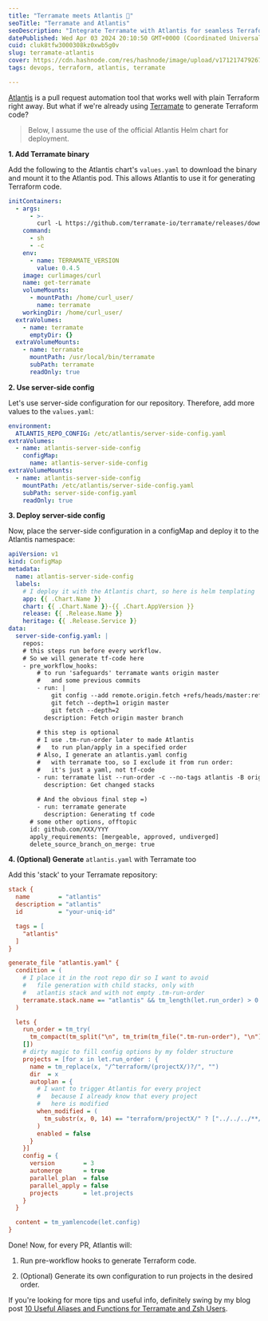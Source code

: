 ```yaml
---
title: "Terramate meets Atlantis 🚀"
seoTitle: "Terramate and Atlantis"
seoDescription: "Integrate Terramate with Atlantis for seamless Terraform code generation and pull request automation. Enhance your DevOps workflow effortlessly"
datePublished: Wed Apr 03 2024 20:10:50 GMT+0000 (Coordinated Universal Time)
cuid: cluk8tfw3000308kz0xwb5g0v
slug: terramate-atlantis
cover: https://cdn.hashnode.com/res/hashnode/image/upload/v1712174792674/d98e45b2-88d5-42d7-8744-ca64ecd39f3f.jpeg
tags: devops, terraform, atlantis, terramate

---
```


[Atlantis](https://www.runatlantis.io) is a pull request automation tool that works well with plain Terraform right away. But what if we're already using [Terramate](https://github.com/terramate-io/terramate) to generate Terraform code?

> Below, I assume the use of the official Atlantis Helm chart for deployment.

**1\. Add Terramate binary**

Add the following to the Atlantis chart's `values.yaml` to download the binary and mount it to the Atlantis pod. This allows Atlantis to use it for generating Terraform code.

```yaml
initContainers:
  - args:
      - >-
        curl -L https://github.com/terramate-io/terramate/releases/download/v${TERRAMATE_VERSION}/terramate_${TERRAMATE_VERSION}_linux_x86_64.tar.gz | tar xz
    command:
      - sh
      - -c
    env:
      - name: TERRAMATE_VERSION
        value: 0.4.5
    image: curlimages/curl
    name: get-terramate
    volumeMounts:
      - mountPath: /home/curl_user/
        name: terramate
    workingDir: /home/curl_user/
  extraVolumes:
    - name: terramate
      emptyDir: {}
  extraVolumeMounts:
    - name: terramate
      mountPath: /usr/local/bin/terramate
      subPath: terramate
      readOnly: true
```

**2\. Use server-side config**

Let's use server-side configuration for our repository. Therefore, add more values to the `values.yaml`:

```yaml
environment:
  ATLANTIS_REPO_CONFIG: /etc/atlantis/server-side-config.yaml
extraVolumes:
  - name: atlantis-server-side-config
    configMap:
      name: atlantis-server-side-config
extraVolumeMounts:
  - name: atlantis-server-side-config
    mountPath: /etc/atlantis/server-side-config.yaml
    subPath: server-side-config.yaml
    readOnly: true
```

**3\. Deploy server-side config**

Now, place the server-side configuration in a configMap and deploy it to the Atlantis namespace:

```yaml
apiVersion: v1
kind: ConfigMap
metadata:
  name: atlantis-server-side-config
  labels:
    # I deploy it with the Atlantis chart, so here is helm templating
    app: {{ .Chart.Name }}
    chart: {{ .Chart.Name }}-{{ .Chart.AppVersion }}
    release: {{ .Release.Name }}
    heritage: {{ .Release.Service }}
data:
  server-side-config.yaml: |
    repos:
    # this steps run before every workflow. 
    # So we will generate tf-code here
    - pre_workflow_hooks:
        # to run 'safeguards' terramate wants origin master 
        #   and some previous commits
        - run: |
            git config --add remote.origin.fetch +refs/heads/master:refs/remotes/origin/master
            git fetch --depth=1 origin master
            git fetch --depth=2
          description: Fetch origin master branch
        
        # this step is optional
        # I use .tm-run-order later to made Atlantis 
        #   to run plan/apply in a specified order
        # Also, I generate an atlantis.yaml config 
        #   with terramate too, so I exclude it from run order: 
        #   it's just a yaml, not tf-code
        - run: terramate list --run-order -c --no-tags atlantis -B origin/master > .tm-run-order
          description: Get changed stacks
        
        # And the obvious final step =)
        - run: terramate generate
          description: Generating tf code
      # some other options, offtopic
      id: github.com/XXX/YYY
      apply_requirements: [mergeable, approved, undiverged]
      delete_source_branch_on_merge: true
```

**4\. (Optional) Generate** `atlantis.yaml` with Terramate too

Add this 'stack' to your Terramate repository:

```ini
stack {
  name        = "atlantis"
  description = "atlantis"
  id          = "your-uniq-id"

  tags = [
    "atlantis"
  ]
}

generate_file "atlantis.yaml" {
  condition = (
    # I place it in the root repo dir so I want to avoid 
    #   file generation with child stacks, only with
    #   atlantis stack and with not empty .tm-run-order
    terramate.stack.name == "atlantis" && tm_length(let.run_order) > 0
  )

  lets {
    run_order = tm_try(
      tm_compact(tm_split("\n", tm_trim(tm_file(".tm-run-order"), "\n"))),
    [])
    # dirty magic to fill config options by my folder structure
    projects = [for x in let.run_order : {
      name = tm_replace(x, "/^terraform/(projectX/)?/", "")
      dir  = x
      autoplan = {
        # I want to trigger Atlantis for every project
        #   because I already know that every project 
        #   here is modified
        when_modified = (
          tm_substr(x, 0, 14) == "terraform/projectX/" ? ["../../../**/*"] : ["../**/*"]
        )
        enabled = false
      }
    }]
    config = {
      version        = 3
      automerge      = true
      parallel_plan  = false
      parallel_apply = false
      projects       = let.projects
    }
  }

  content = tm_yamlencode(let.config)
}
```

Done! Now, for every PR, Atlantis will:

1. Run pre-workflow hooks to generate Terraform code.
    
2. (Optional) Generate its own configuration to run projects in the desired order.
    

If you're looking for more tips and useful info, definitely swing by my blog post [10 Useful Aliases and Functions for Terramate and Zsh Users](https://rgeraskin.hashnode.dev/terramate-zsh).